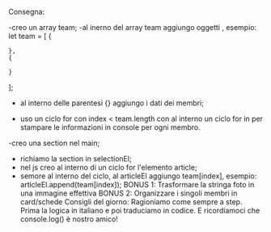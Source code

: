 Consegna:
<!-- Utilizzando i dati forniti, creare un array di oggetti per rappresentare i membri del team.
Ogni membro è caratterizzato dalle seguenti informazioni: nome, ruolo e foto. -->
-creo un array team;
-al inerno del array team aggiungo oggetti , esempio: let team = [
    {

    },
    {

    }
];
<!-- MILESTONE 0: -->
<!-- Creare l’array di oggetti con le informazioni fornite. -->
- al interno delle parentesi {} aggiungo i dati dei membri;  

<!-- MILESTONE 1:
Stampare su console, per ogni membro del team, le informazioni di nome, ruolo e la stringa della foto -->
- uso un ciclo for con index < team.length con al interno un ciclo for in per stampare le informazioni in console per ogni membro.
<!-- MILESTONE 2:
Stampare le stesse informazioni su DOM sottoforma di stringhe -->
-creo una section nel main;
- richiamo la section in selectionEl;
- nel js creo al interno di un ciclo for l'elemento article;
- semore al interno del ciclo, al articleEl aggiungo team[index], esempio: articleEl.append(team[index]);
BONUS 1:
Trasformare la stringa foto in una immagine effettiva
BONUS 2:
Organizzare i singoli membri in card/schede
Consigli del giorno:
Ragioniamo come sempre a step. Prima la logica in italiano e poi traduciamo in codice.
E ricordiamoci che console.log() è nostro amico!

<!-- Wayne Barnett	Founder & CEO	wayne-barnett-founder-ceo.jpg
Angela Caroll	Chief Editor	angela-caroll-chief-editor.jpg
Walter Gordon	Office Manager	walter-gordon-office-manager.jpg
Angela Lopez	Social Media Manager	angela-lopez-social-media-manager.jpg
Scott Estrada	Developer	scott-estrada-developer.jpg
Barbara Ramos	Graphic Designer	barbara-ramos-graphic-designer.jpg -->